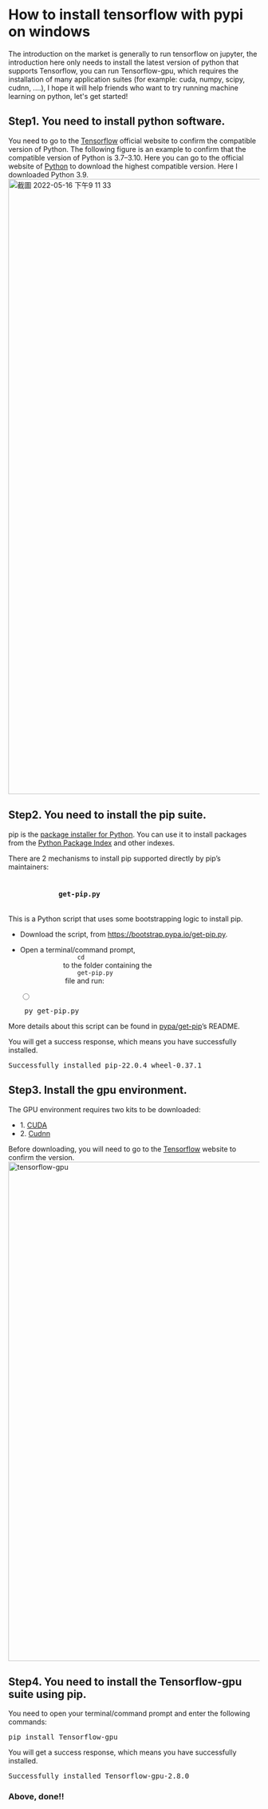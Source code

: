 # How to install tensorflow with pypi on windows
The introduction on the market is generally to run tensorflow on jupyter, the introduction here only needs to install the latest version of python that supports Tensorflow, you can run Tensorflow-gpu, which requires the installation of many application suites (for example: cuda, numpy, scipy, cudnn, ....), I hope it will help friends who want to try running machine learning on python, let's get started!


<h2>Step1. You need to install python software.</h2>
    You need to go to the <a href="https://www.tensorflow.org/install">Tensorflow</a> official website to confirm the compatible version of Python. The following figure is an example to confirm that the compatible version of Python is 3.7–3.10. Here you can go to the official website of <a href="https://www.python.org/downloads/">Python</a> to download the highest compatible version. Here I downloaded Python 3.9.
    
<img width="1232" alt="截圖 2022-05-16 下午9 11 33" src="https://user-images.githubusercontent.com/97797926/168602516-e0d70f91-2554-4c29-9135-44b7bc89916d.png">

<h2>Step2. You need to install the pip suite.</h2>
<p>pip is the <a class="reference external" href="https://packaging.python.org/guides/tool-recommendations/">package installer for Python</a>. You can use it to install packages from the <a class="reference external" href="https://pypi.org/">Python Package Index</a> and other indexes.</p>
    There are 2 mechanisms to install pip supported directly by pip’s maintainers:
<section id="get-pip-py">
    <h3>
        <code class="docutils literal notranslate">
            <span class="pre">get-pip.py</span>
        </code>
        <a class="headerlink" href="#get-pip-py" title="Permalink to this headline"></a>
    </h3>
<p>This is a Python script that uses some bootstrapping logic to install pip.</p>
<ul>
    <li>
        <p>
            Download the script, from 
            <a class="reference external" href="https://bootstrap.pypa.io/get-pip.py">https://bootstrap.pypa.io/get-pip.py</a>.
        </p>
    </li>
    <li>
        <p>
            Open a terminal/command prompt, 
            <code class="docutils literal notranslate">
                <span class="pre">cd</span>
            </code>
            to the folder containing the
            <code class="docutils literal notranslate">
                <span class="pre">get-pip.py</span>
            </code> file and run:
        </p>
        <div class="tab-set docutils container">
        <input class="tab-input" id="tab-set--1-input--3" name="tab-set--1" type="radio"><label class="tab-label" for="tab-set--1-input--3"></label>
        <div class="tab-content docutils container">
        <div class="highlight-doscon notranslate"><div class="highlight"><pre id="codecell5"><span class="gp"></span> py get-pip.py</div></div>
</div>
<p></p>
</li>
</ul>
<p>More details about this script can be found in <a class="reference external" href="https://github.com/pypa/get-pip">pypa/get-pip</a>’s README.</p>
</section>
    You will get a success response, which means you have successfully installed.
<div class="highlight-doscon notranslate"><div class="highlight"><pre id="codecell5"><span class="gp"></span>Successfully installed pip-22.0.4 wheel-0.37.1
</div></div>

<h2>Step3. Install the gpu environment.</h2>
The GPU environment requires two kits to be downloaded:
    <ul>
        <li>1. <a class="reference external" href="https://developer.nvidia.com/cuda-toolkit">CUDA</a></li>
        <li>2. <a class="reference external" href="https://developer.nvidia.com/cudnn">Cudnn</a></li>
    </ul>
Before downloading, you will need to go to the <a class="reference external" href="https://www.tensorflow.org/install/source_windows">Tensorflow</a> website to confirm the version.<br>
<img width="1000" alt="tensorflow-gpu" src="https://user-images.githubusercontent.com/97797926/196614532-8f7387ba-c5e9-48ca-ba7e-6c65d53073e4.png">

    
<h2>Step4. You need to install the Tensorflow-gpu suite using pip.</h2>
You need to open your terminal/command prompt and enter the following commands:
    <div class="highlight-doscon notranslate"><div class="highlight"><pre id="codecell5"><span class="gp"></span>pip install Tensorflow-gpu</div></div>
        
You will get a success response, which means you have successfully installed.
<div class="highlight-doscon notranslate"><div class="highlight"><pre id="codecell5"><span class="gp"></span>Successfully installed Tensorflow-gpu-2.8.0
</div></div> 


    

    

<h3>Above, done!!</h3>


